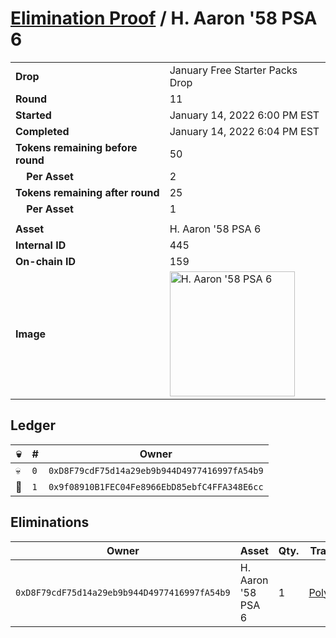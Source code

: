# [Elimination Proof](./readme.md) / H. Aaron &#039;58 PSA 6

|||
|---|---|
| **Drop** | January Free Starter Packs Drop |
| **Round** | 11 |
| **Started** | January 14, 2022 6:00 PM EST |
| **Completed** | January 14, 2022 6:04 PM EST |
| **Tokens remaining before round** | 50 |
| **&nbsp;&nbsp;&nbsp;&nbsp;Per Asset** | 2 |
| **Tokens remaining after round** | 25 |
| **&nbsp;&nbsp;&nbsp;&nbsp;Per Asset** | 1 |
| | |
| **Asset** | H. Aaron &#039;58 PSA 6 |
| **Internal ID** | 445 |
| **On-chain ID** | 159 |
| **Image** | <img src="https://tcdn.blokpax.com/954504e8-1af1-472f-865b-2e699a75c285/22c2d4581d2d31cdae6df1339e55755b1cca93c0a67fc19caaab044f6520bbc3.png" height="200" alt="H. Aaron &#039;58 PSA 6" /> |

## Ledger

| 💀 | # | Owner |
| --- | --- | --- |
| 💀 | `0` | `0xD8F79cdF75d14a29eb9b944D4977416997fA54b9` |
| 👑 | `1` | `0x9f08910B1FEC04Fe8966EbD85ebfC4FFA348E6cc` |


## Eliminations

| Owner | Asset | Qty. | Transaction |
| --- | --- | --- | --- |
| `0xD8F79cdF75d14a29eb9b944D4977416997fA54b9` | H. Aaron '58 PSA 6 | 1 | [Polygonscan](https://polygonscan.com/tx/0xb11ff77946064056a792ebfecde3245e9b80a7e5722dfd7f10e206a7c20cd737) |
